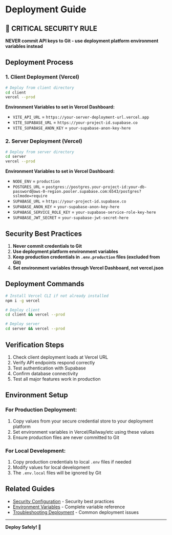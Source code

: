 # Deployment Guide

## 🚨 CRITICAL SECURITY RULE
**NEVER commit API keys to Git - use deployment platform environment variables instead**

## Deployment Process

### 1. Client Deployment (Vercel)
```bash
# Deploy from client directory
cd client
vercel --prod
```

**Environment Variables to set in Vercel Dashboard:**
- `VITE_API_URL` = `https://your-server-deployment-url.vercel.app`
- `VITE_SUPABASE_URL` = `https://your-project-id.supabase.co`
- `VITE_SUPABASE_ANON_KEY` = `your-supabase-anon-key-here`

### 2. Server Deployment (Vercel)
```bash
# Deploy from server directory  
cd server
vercel --prod
```

**Environment Variables to set in Vercel Dashboard:**
- `NODE_ENV` = `production`
- `POSTGRES_URL` = `postgres://postgres.your-project-id:your-db-password@aws-0-region.pooler.supabase.com:6543/postgres?sslmode=require`
- `SUPABASE_URL` = `https://your-project-id.supabase.co`
- `SUPABASE_ANON_KEY` = `your-supabase-anon-key-here`
- `SUPABASE_SERVICE_ROLE_KEY` = `your-supabase-service-role-key-here`
- `SUPABASE_JWT_SECRET` = `your-supabase-jwt-secret-here`

## Security Best Practices

1. **Never commit credentials to Git**
2. **Use deployment platform environment variables**
3. **Keep production credentials in `.env.production` files (excluded from Git)**
4. **Set environment variables through Vercel Dashboard, not vercel.json**

## Deployment Commands

```bash
# Install Vercel CLI if not already installed
npm i -g vercel

# Deploy client
cd client && vercel --prod

# Deploy server  
cd server && vercel --prod
```

## Verification Steps

1. Check client deployment loads at Vercel URL
2. Verify API endpoints respond correctly
3. Test authentication with Supabase
4. Confirm database connectivity
5. Test all major features work in production

## Environment Setup

### For Production Deployment:
1. Copy values from your secure credential store to your deployment platform
2. Set environment variables in Vercel/Railway/etc using these values
3. Ensure production files are never committed to Git

### For Local Development:
1. Copy production credentials to local `.env` files if needed
2. Modify values for local development
3. The `.env.local` files will be ignored by Git

## Related Guides

- [Security Configuration](../security/README.md) - Security best practices
- [Environment Variables](environment-variables.md) - Complete variable reference
- [Troubleshooting Deployment](troubleshooting.md) - Common deployment issues

---

**Deploy Safely! 🚀**